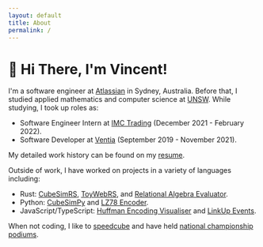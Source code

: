 ```yaml
---
layout: default
title: About
permalink: /
---
```


# 👋 Hi There, I'm Vincent!
I'm a software engineer at [Atlassian](https://www.atlassian.com/) in Sydney, Australia. Before that, I studied applied mathematics and computer science at [UNSW](https://www.unsw.edu.au/). While studying, I took up roles as:
- Software Engineer Intern at [IMC Trading](https://www.imc.com/ap/) (December 2021 - February 2022).
- Software Developer at [Ventia](https://www.ventia.com/) (September 2019 - November 2021).

My detailed work history can be found on my [resume](https://vwong.dev/attachments/resume.pdf).

Outside of work, I have worked on projects in a variety of languages including:
- Rust: [CubeSimRS](https://github.com/V-Wong/CubeSimRS), [ToyWebRS](https://github.com/V-Wong/toywebrs), and [Relational Algebra Evaluator](https://github.com/V-Wong/ra-evaluator).
- Python: [CubeSimPy](https://github.com/V-Wong/CubeSim) and [LZ78 Encoder](https://github.com/V-Wong/MATH3411/blob/master/LZ78.py).
- JavaScript/TypeScript: [Huffman Encoding Visualiser](https://vwong.dev/Huffman-Encoding/) and [LinkUp Events](https://linkupevents.com/).

When not coding, I like to [speedcube](https://www.worldcubeassociation.org/persons/2014WONG08) and have held [national championship podiums](https://www.worldcubeassociation.org/persons/2014WONG08?tab=championship-podiums).
